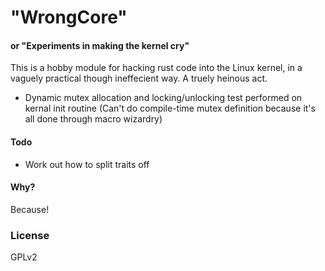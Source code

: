 # "WrongCore"
#### or "Experiments in making the kernel cry"

This is a hobby module for hacking rust code into the Linux kernel, in a vaguely practical though ineffecient way. A truely heinous act.

* Dynamic mutex allocation and locking/unlocking test performed on kernal init routine (Can't do compile-time mutex definition because it's all done through macro wizardry)

#### Todo 

* Work out how to split traits off

#### Why?

Because!



### License

GPLv2
